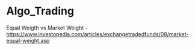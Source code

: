 # Algo_Trading

Equal Weigth vs Market Weight - https://www.investopedia.com/articles/exchangetradedfunds/08/market-equal-weight.asp
